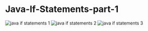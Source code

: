 # Java-If-Statements-part-1
![java if statements 1](https://cloud.githubusercontent.com/assets/13667918/9153049/cfdf63c2-3df6-11e5-9a80-24bbee4f788c.jpg)
![java if statements 2](https://cloud.githubusercontent.com/assets/13667918/9153050/cfe44ce8-3df6-11e5-8359-47618dd8677c.jpg)
![java if statements 3](https://cloud.githubusercontent.com/assets/13667918/9153051/cfe49018-3df6-11e5-8ab5-64c5649a9429.jpg)

